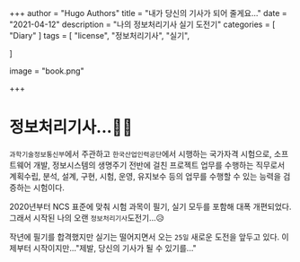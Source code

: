 +++
author = "Hugo Authors"
title = "내가 당신의 기사가 되어 줄게요..."
date = "2021-04-12"
description = "나의 정보처리기사 실기 도전기"
categories = [
    "Diary"
]
tags = [
    "license", "정보처리기사", "실기",

]

image = "book.png"

+++

# 정보처리기사...👨‍💼

`과학기술정보통신부`에서 주관하고 `한국산업인력공단`에서 시행하는 국가자격 시험으로, 소프트웨어 개발, 정보시스템의 생명주기 전반에 걸친 프로젝트 업무를 수행하는 직무로서 계획수립, 분석, 설계, 구현, 시험, 운영, 유지보수 등의 업무를 수행할 수 있는 능력을 검증하는 시험이다.

2020년부터 NCS 표준에 맞춰 시험 과목이 필기, 실기 모두를 포함해 대폭 개편되었다.
그래서 시작된 나의 오랜 `정보처리기사`도전기...😥

작년에 필기를 합격했지만 실기는 떨어지면서 오는 `25일` 새로운 도전을 앞두고 있다.
이제부터 시작이지만..."제발, 당신의 기사가 될 수 있기를..."